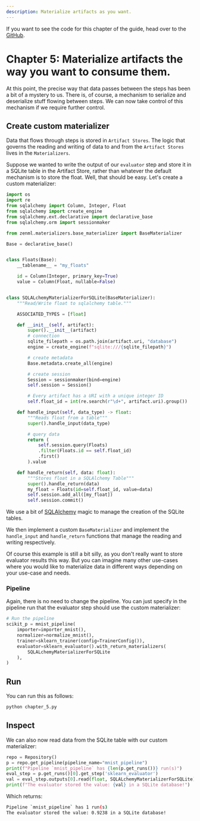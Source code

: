 ```yaml
---
description: Materialize artifacts as you want.
---
```


If you want to see the code for this chapter of the guide, head over to the [GitHub](https://github.com/zenml-io/zenml/tree/main/examples/low_level_guide/).

# Chapter 5: Materialize artifacts the way you want to consume them.

At this point, the precise way that data passes between the steps has been a bit of a mystery to us. There is, of course, a mechanism to serialize and deserialize stuff flowing between steps. We can now take control of this mechanism if we require further control.

## Create custom materializer
Data that flows through steps is stored in `Artifact Stores`. The logic that governs the reading and writing of data to and from the `Artifact Stores` lives in the `Materializers`. 

Suppose we wanted to write the output of our `evaluator` step and store it in a SQLite table in the Artifact Store, rather than whatever the default mechanism is to store the float. Well, that should be easy. Let's create a custom materializer:

```python
import os
import re
from sqlalchemy import Column, Integer, Float
from sqlalchemy import create_engine
from sqlalchemy.ext.declarative import declarative_base
from sqlalchemy.orm import sessionmaker

from zenml.materializers.base_materializer import BaseMaterializer

Base = declarative_base()


class Floats(Base):
    __tablename__ = "my_floats"

    id = Column(Integer, primary_key=True)
    value = Column(Float, nullable=False)


class SQLALchemyMaterializerForSQLite(BaseMaterializer):
    """Read/Write float to sqlalchemy table."""

    ASSOCIATED_TYPES = [float]

    def __init__(self, artifact):
        super().__init__(artifact)
        # connection
        sqlite_filepath = os.path.join(artifact.uri, "database")
        engine = create_engine(f"sqlite:///{sqlite_filepath}")

        # create metadata
        Base.metadata.create_all(engine)

        # create session
        Session = sessionmaker(bind=engine)
        self.session = Session()

        # Every artifact has a URI with a unique integer ID
        self.float_id = int(re.search(r"\d+", artifact.uri).group())

    def handle_input(self, data_type) -> float:
        """Reads float from a table"""
        super().handle_input(data_type)

        # query data
        return (
            self.session.query(Floats)
            .filter(Floats.id == self.float_id)
            .first()
        ).value

    def handle_return(self, data: float):
        """Stores float in a SQLAlchemy Table"""
        super().handle_return(data)
        my_float = Floats(id=self.float_id, value=data)
        self.session.add_all([my_float])
        self.session.commit()
```

We use a bit of [SQLAlchemy](https://www.sqlalchemy.org/) magic to manage the creation of the SQLite tables.

We then implement a custom `BaseMaterializer` and implement the `handle_input` and `handle_return` functions that manage the reading and writing respectively.

Of course this example is still a bit silly, as you don't really want to store evaluator results this way. But you can imagine many other use-cases where you would like to materialize data in different ways depending on your use-case and needs.

### Pipeline

Again, there is no need to change the pipeline. You can just specify in the pipeline run that the evaluator step should use the custom materializer:

```python
# Run the pipeline
scikit_p = mnist_pipeline(
    importer=importer_mnist(),
    normalizer=normalize_mnist(),
    trainer=sklearn_trainer(config=TrainerConfig()),
    evaluator=sklearn_evaluator().with_return_materializers(
        SQLALchemyMaterializerForSQLite
    ),
)
```

## Run
You can run this as follows:

```python
python chapter_5.py
```

## Inspect 

We can also now read data from the SQLite table with our custom materializer:

```python
repo = Repository()
p = repo.get_pipeline(pipeline_name="mnist_pipeline")
print(f"Pipeline `mnist_pipeline` has {len(p.get_runs())} run(s)")
eval_step = p.get_runs()[0].get_step('sklearn_evaluator')
val = eval_step.outputs[0].read(float, SQLALchemyMaterializerForSQLite)
print(f"The evaluator stored the value: {val} in a SQLite database!")
```

Which returns:

```bash
Pipeline `mnist_pipeline` has 1 run(s)
The evaluator stored the value: 0.9238 in a SQLite database!
```